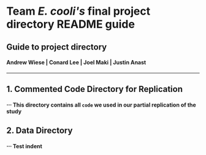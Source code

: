 # Team _E. cooli's_ final project directory README guide
## Guide to project directory
#### Andrew Wiese | Conard Lee | Joel Maki | Justin Anast  
----

## 1. Commented Code Directory for Replication
#### ⋅⋅⋅ This directory contains all ` code ` we used in our partial replication of the study

## 2. Data Directory
#### ⋅⋅⋅ Test indent

